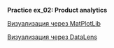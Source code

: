 **Practice ex_02: Product analytics**

[Визуализация через MatPlotLib](https://colab.research.google.com/drive/1JRoCevwpIRgiAabUXLw5jsOpRXDhovnl?usp=sharing)

[Визуализация через DataLens](https://datalens.yandex.ru/cierqstgg09i3-nps-ex2)